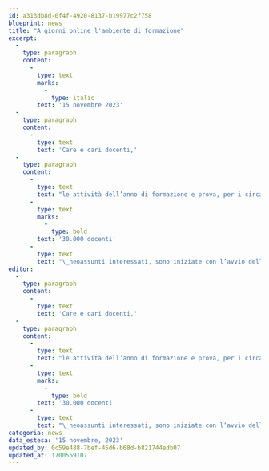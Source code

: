 ```yaml
---
id: a313db8d-0f4f-4920-8137-b19977c2f758
blueprint: news
title: "A giorni online l'ambiente di formazione"
excerpt:
  -
    type: paragraph
    content:
      -
        type: text
        marks:
          -
            type: italic
        text: '15 novembre 2023'
  -
    type: paragraph
    content:
      -
        type: text
        text: 'Care e cari docenti,'
  -
    type: paragraph
    content:
      -
        type: text
        text: "le attività dell’anno di formazione e prova, per i circa\_"
      -
        type: text
        marks:
          -
            type: bold
        text: '30.000 docenti'
      -
        type: text
        text: "\_neoassunti interessati, sono iniziate con l’avvio dell’anno scolastico 2023/24; l’apertura dell’ambiente online Indire in supporto alla formazione avverrà nelle prossime settimane.\_\_"
editor:
  -
    type: paragraph
    content:
      -
        type: text
        text: 'Care e cari docenti,'
  -
    type: paragraph
    content:
      -
        type: text
        text: "le attività dell’anno di formazione e prova, per i circa\_"
      -
        type: text
        marks:
          -
            type: bold
        text: '30.000 docenti'
      -
        type: text
        text: "\_neoassunti interessati, sono iniziate con l’avvio dell’anno scolastico 2023/24; l’apertura dell’ambiente online Indire in supporto alla formazione avverrà nelle prossime settimane.\_"
categoria: news
data_estesa: '15 novembre, 2023'
updated_by: 0c59e488-7bef-45d6-b68d-b821744edb07
updated_at: 1700559107
---
```

